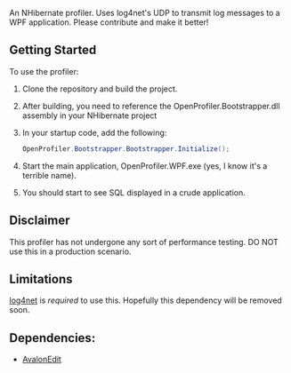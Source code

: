 An NHibernate profiler. Uses log4net's UDP to transmit log messages to a WPF application. Please contribute and make it better!

## Getting Started

To use the profiler:

1. Clone the repository and build the project. 
2. After building, you need to reference the OpenProfiler.Bootstrapper.dll assembly in your NHibernate project
3. In your startup code, add the following:

    ```csharp
    OpenProfiler.Bootstrapper.Bootstrapper.Initialize();
    ```
4. Start the main application, OpenProfiler.WPF.exe (yes, I know it's a terrible name).
5. You should start to see SQL displayed in a crude application.

## Disclaimer

This profiler has not undergone any sort of performance testing. DO NOT use this in a production scenario.

## Limitations

[log4net](http://logging.apache.org/log4net/) is *required* to use this. Hopefully this dependency will be removed soon.

## Dependencies:

* [AvalonEdit](http://avalonedit.net/)